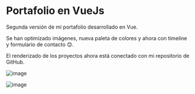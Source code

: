 # Portafolio en VueJs

Segunda versión de mi portafolio desarrollado en Vue.

Se han optimizado imágenes, nueva paleta de colores y ahora con timeline y formulario de contacto 😊. 

El renderizado de los proyectos ahora está conectado con mi repositorio de GitHub.

![image](https://user-images.githubusercontent.com/91087042/222900647-ae74c972-82fa-4f08-80e4-b041a43eb347.png)

![image](https://github.com/alejandquintero/portfolio-vue/assets/91087042/90ee44ba-d55a-4886-8160-b84e76a8d964)


